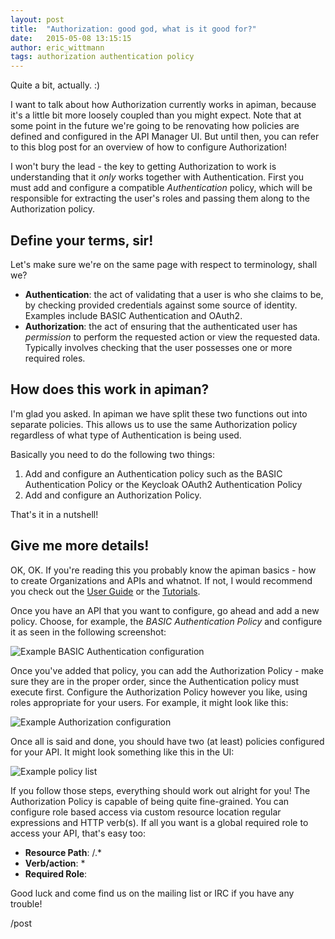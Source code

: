 ```yaml
---
layout: post
title:  "Authorization: good god, what is it good for?"
date:   2015-05-08 13:15:15
author: eric_wittmann
tags: authorization authentication policy
---
```


Quite a bit, actually.  :)

I want to talk about how Authorization currently works in apiman, because it's
a little bit more loosely coupled than you might expect.  Note that at some
point in the future we're going to be renovating how policies are defined and
configured in the API Manager UI.  But until then, you can refer to this blog
post for an overview of how to configure Authorization!

<!--more-->

I won't bury the lead - the key to getting Authorization to work is understanding
that it *only* works together with Authentication.  First you must add and
configure a compatible *Authentication* policy, which will be responsible for
extracting the user's roles and passing them along to the Authorization policy.

## Define your terms, sir!
Let's make sure we're on the same page with respect to terminology, shall we?

* **Authentication**: the act of validating that a user is who she claims to be, by checking provided credentials against some source of identity.  Examples include BASIC Authentication and OAuth2.
* **Authorization**: the act of ensuring that the authenticated user has *permission* to perform the requested action or view the requested data.  Typically involves checking that the user possesses one or more required roles.

## How does this work in apiman?

I'm glad you asked.  In apiman we have split these two functions out into separate policies.  This allows us to use the same Authorization policy regardless of what type of Authentication is being used.

Basically you need to do the following two things:

1. Add and configure an Authentication policy such as the BASIC Authentication Policy or the Keycloak OAuth2 Authentication Policy
1. Add and configure an Authorization Policy.

That's it in a nutshell!

## Give me more details!

OK, OK.  If you're reading this you probably know the apiman basics - how to create Organizations and APIs and whatnot.  If not, I would recommend you check out the [User Guide](https://www.apiman.io/latest/user-guide.html) or the [Tutorials](https://www.apiman.io/latest/tutorials.html).

Once you have an API that you want to configure, go ahead and add a new policy.  Choose, for example, the *BASIC Authentication Policy* and configure it as seen in the following screenshot:

![Example BASIC Authentication configuration](/blog/images/2015-05-08/basic-auth-config.png)

Once you've added that policy, you can add the Authorization Policy - make sure they are in the proper order, since the Authentication policy must execute first.  Configure the Authorization Policy however you like, using roles appropriate for your users.  For example, it might look like this:

![Example Authorization configuration](/blog/images/2015-05-08/authorization-config.png)

Once all is said and done, you should have two (at least) policies configured for your API.  It might look something like this in the UI:

![Example policy list](/blog/images/2015-05-08/auth-policies.png)

If you follow those steps, everything should work out alright for you!  The Authorization Policy is capable of being quite fine-grained.  You can configure role based access via custom resource location regular expressions and HTTP verb(s).  If all you want is a global required role to access your API, that's easy too:

* **Resource Path**: /.*
* **Verb/action**: *
* **Required Role**: <your-role>

Good luck and come find us on the mailing list or IRC if you have any trouble!

/post
